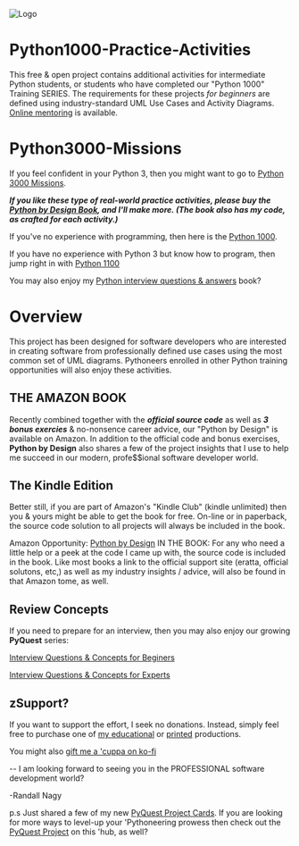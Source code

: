 ![Logo](https://github.com/soft9000/Python1000-Practice-Activities/blob/master/GithubLogoPyByDesign.png)
# Python1000-Practice-Activities
This free & open project contains additional activities for intermediate Python students, or students who have completed our "Python 1000" Training SERIES. The requirements for these projects *for beginners* are defined using industry-standard UML Use Cases and Activity Diagrams. [Online mentoring](https://takelessons.com/computer-skills/python-lessons/classes/python-by-design) is available.

# Python3000-Missions
If you feel confident in your Python 3, then you might want to go to [Python 3000 Missions](https://www.udemy.com/course/python-missions/learn/lecture/31885106?referralCode=9B7F3A61DA08519BCDA5).

***If you like these type of real-world practice activities, please buy the [Python by Design Book](https://www.amazon.com/dp/B08HJBD98J), and I'll make more. (The book also has my code, as crafted for each activity.)***

If you've no experience with programming, then here is the [Python 1000](https://www.udemy.com/course/python-1000-the-python-primer/?referralCode=A22C48BD99DBF167A3DE).

If you have no experience with Python 3 but know how to program, then jump right in with [Python 1100](https://www.udemy.com/course/python-1100b/?referralCode=8E70E46FA9579E5F3635)

You may also enjoy my [Python interview questions & answers](https://www.amazon.com/100-Python-Questions-Concepts-Interview-ebook/dp/B0BH97B59K) book? 

# Overview
This project has been designed for software developers who are interested in creating software from professionally defined use cases using the most common set of UML diagrams. Pythoneers enrolled in other Python training opportunities will also enjoy these activities.

THE AMAZON BOOK
--------
Recently combined together with the ***official source code*** as well as ***3 bonus exercies*** & no-nonsence career advice, our "Python by Design" is available on Amazon. In addition to the official code and bonus exercises, **Python by Design** also shares a few of the project insights that I use to help me succeed in our modern, profe$$ional software developer world.

The Kindle Edition
-----
Better still, if you are part of Amazon's "Kindle Club" (kindle unlimited) then you & yours might be able to get the book for free. On-line or in paperback, the source code solution to all projects will always be included in the book.

Amazon Opportunity: [Python by Design](https://www.amazon.com/dp/B08HJBD98J)
IN THE BOOK: For any who need a little help or a peek at the code I came up with, the source code is included in the book. Like most books a link to the official support site (eratta, official solutons, etc,) as well as my industry insights / advice, will also be found in that Amazon tome, as well.

Review Concepts
-----
If you need to prepare for an interview, then you may also enjoy our growing **PyQuest** series:

[Interview Questions &amp; Concepts for Beginers](https://www.amazon.com/100-Python-Questions-Concepts-Interview-ebook/dp/B0BH97B59K)

[Interview Questions &amp; Concepts for Experts](https://www.amazon.com/100-PyQuest-Cards-Randall-Nagy-ebook/dp/B0BZLY714B)

## zSupport?
If you want to support the effort, I seek no donations. Instead, simply feel free to purchase one of [my educational](https://www.udemy.com/user/randallnagy2/) or [printed](https://www.amazon.com/Randall-Nagy/e/B08ZJLH1VN?ref=sr_ntt_srch_lnk_1&qid=1660050704&sr=8-1) productions.

You might also [gift me a 'cuppa on ko-fi](https://ko-fi.com/randallnagy)


-- I am looking forward to seeing you in the PROFESSIONAL software development world?

-Randall Nagy

p.s Just shared a few of my new [PyQuest Project Cards](https://github.com/soft9000/Python1000-Practice-Activities/tree/master/KPSeries). If you are looking for more ways to level-up your 'Pythoneering prowess then check out the [PyQuest Project](https://github.com/Python3-Training/PyQuest) on this 'hub, as well?
